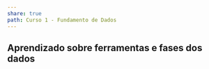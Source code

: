 ```yaml
---
share: true
path: Curso 1 - Fundamento de Dados
---
```

## Aprendizado sobre ferramentas e fases dos dados
